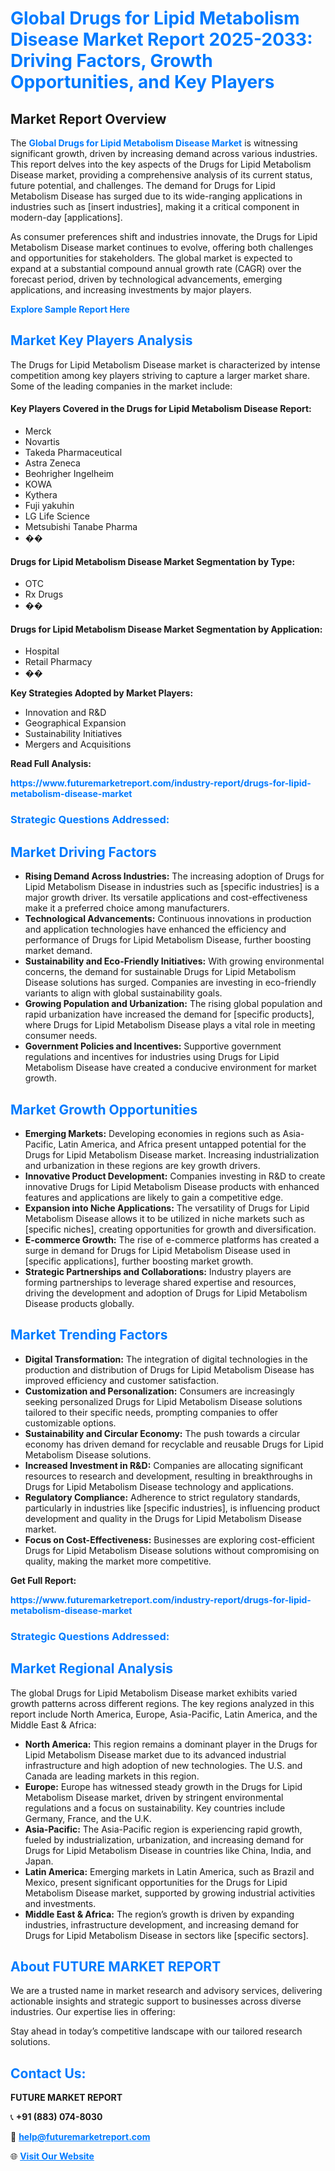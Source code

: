 <h1 style="color: #007BFF;">Global Drugs for Lipid Metabolism Disease Market Report 2025-2033: Driving Factors, Growth Opportunities, and Key Players</h1>

<section id="overview">
<h2>Market Report Overview</h2>
<p>The <a href="https://www.futuremarketreport.com/industry-report/drugs-for-lipid-metabolism-disease-market" style="color: #007BFF; text-decoration: none;"><strong>Global Drugs for Lipid Metabolism Disease Market</strong></a> is witnessing significant growth, driven by increasing demand across various industries. This report delves into the key aspects of the Drugs for Lipid Metabolism Disease market, providing a comprehensive analysis of its current status, future potential, and challenges. The demand for Drugs for Lipid Metabolism Disease has surged due to its wide-ranging applications in industries such as [insert industries], making it a critical component in modern-day [applications].</p>
<p>As consumer preferences shift and industries innovate, the Drugs for Lipid Metabolism Disease market continues to evolve, offering both challenges and opportunities for stakeholders. The global market is expected to expand at a substantial compound annual growth rate (CAGR) over the forecast period, driven by technological advancements, emerging applications, and increasing investments by major players.</p>
</section>

<section id="overview">
<p><a href="https://www.futuremarketreport.com/request-sample/reportId=113765" style="color: #007BFF; text-decoration: none;"><strong>Explore Sample Report Here</strong></a></p>
</section>

<section id="key-players">
<h2 style="color: #007BFF;">Market Key Players Analysis</h2>
<p>The Drugs for Lipid Metabolism Disease market is characterized by intense competition among key players striving to capture a larger market share. Some of the leading companies in the market include:</p>
<h4>Key Players Covered in the Drugs for Lipid Metabolism Disease Report:</h4>
<ul><li>Merck</li><li>Novartis</li><li>Takeda Pharmaceutical</li><li>Astra Zeneca</li><li>Beohrigher Ingelheim</li><li>KOWA</li><li>Kythera</li><li>Fuji yakuhin</li><li>LG Life Science</li><li>Metsubishi Tanabe Pharma</li><li>��</li></ul>
<h4>Drugs for Lipid Metabolism Disease Market Segmentation by Type:</h4>
<ul><li>OTC</li><li>Rx Drugs</li><li>��</li></ul>

<h4>Drugs for Lipid Metabolism Disease Market Segmentation by Application:</h4>
<ul><li>Hospital</li><li>Retail Pharmacy</li><li>��</li></ul>
<p><strong>Key Strategies Adopted by Market Players:</strong></p>
<ul>
<li>Innovation and R&D</li>
<li>Geographical Expansion</li>
<li>Sustainability Initiatives</li>
<li>Mergers and Acquisitions</li>
</ul>
</section>

<section>
<p><strong>Read Full Analysis: </strong></p><a href="https://www.futuremarketreport.com/industry-report/drugs-for-lipid-metabolism-disease-market" style="color: #007BFF; text-decoration: none;"><strong>https://www.futuremarketreport.com/industry-report/drugs-for-lipid-metabolism-disease-market</strong></a>
<h3 style="color: #007BFF;">Strategic Questions Addressed:</h3>
</section>

<section id="driving-factors">
<h2 style="color: #007BFF;">Market Driving Factors</h2>
<ul>
<li><strong>Rising Demand Across Industries:</strong> The increasing adoption of Drugs for Lipid Metabolism Disease in industries such as [specific industries] is a major growth driver. Its versatile applications and cost-effectiveness make it a preferred choice among manufacturers.</li>
<li><strong>Technological Advancements:</strong> Continuous innovations in production and application technologies have enhanced the efficiency and performance of Drugs for Lipid Metabolism Disease, further boosting market demand.</li>
<li><strong>Sustainability and Eco-Friendly Initiatives:</strong> With growing environmental concerns, the demand for sustainable Drugs for Lipid Metabolism Disease solutions has surged. Companies are investing in eco-friendly variants to align with global sustainability goals.</li>
<li><strong>Growing Population and Urbanization:</strong> The rising global population and rapid urbanization have increased the demand for [specific products], where Drugs for Lipid Metabolism Disease plays a vital role in meeting consumer needs.</li>
<li><strong>Government Policies and Incentives:</strong> Supportive government regulations and incentives for industries using Drugs for Lipid Metabolism Disease have created a conducive environment for market growth.</li>
</ul>
</section>

<section id="growth-opportunities">
<h2 style="color: #007BFF;">Market Growth Opportunities</h2>
<ul>
<li><strong>Emerging Markets:</strong> Developing economies in regions such as Asia-Pacific, Latin America, and Africa present untapped potential for the Drugs for Lipid Metabolism Disease market. Increasing industrialization and urbanization in these regions are key growth drivers.</li>
<li><strong>Innovative Product Development:</strong> Companies investing in R&D to create innovative Drugs for Lipid Metabolism Disease products with enhanced features and applications are likely to gain a competitive edge.</li>
<li><strong>Expansion into Niche Applications:</strong> The versatility of Drugs for Lipid Metabolism Disease allows it to be utilized in niche markets such as [specific niches], creating opportunities for growth and diversification.</li>
<li><strong>E-commerce Growth:</strong> The rise of e-commerce platforms has created a surge in demand for Drugs for Lipid Metabolism Disease used in [specific applications], further boosting market growth.</li>
<li><strong>Strategic Partnerships and Collaborations:</strong> Industry players are forming partnerships to leverage shared expertise and resources, driving the development and adoption of Drugs for Lipid Metabolism Disease products globally.</li>
</ul>
</section>

<section id="trending-factors">
<h2 style="color: #007BFF;">Market Trending Factors</h2>
<ul>
<li><strong>Digital Transformation:</strong> The integration of digital technologies in the production and distribution of Drugs for Lipid Metabolism Disease has improved efficiency and customer satisfaction.</li>
<li><strong>Customization and Personalization:</strong> Consumers are increasingly seeking personalized Drugs for Lipid Metabolism Disease solutions tailored to their specific needs, prompting companies to offer customizable options.</li>
<li><strong>Sustainability and Circular Economy:</strong> The push towards a circular economy has driven demand for recyclable and reusable Drugs for Lipid Metabolism Disease solutions.</li>
<li><strong>Increased Investment in R&D:</strong> Companies are allocating significant resources to research and development, resulting in breakthroughs in Drugs for Lipid Metabolism Disease technology and applications.</li>
<li><strong>Regulatory Compliance:</strong> Adherence to strict regulatory standards, particularly in industries like [specific industries], is influencing product development and quality in the Drugs for Lipid Metabolism Disease market.</li>
<li><strong>Focus on Cost-Effectiveness:</strong> Businesses are exploring cost-efficient Drugs for Lipid Metabolism Disease solutions without compromising on quality, making the market more competitive.</li>
</ul>
</section>

<section>
<p><strong>Get Full Report: </strong></p><a href="https://www.futuremarketreport.com/industry-report/drugs-for-lipid-metabolism-disease-market" style="color: #007BFF; text-decoration: none;"><strong>https://www.futuremarketreport.com/industry-report/drugs-for-lipid-metabolism-disease-market</strong></a>
<h3 style="color: #007BFF;">Strategic Questions Addressed:</h3>
</section>


<section id="regional-analysis">
<h2 style="color: #007BFF;">Market Regional Analysis</h2>
<p>The global Drugs for Lipid Metabolism Disease market exhibits varied growth patterns across different regions. The key regions analyzed in this report include North America, Europe, Asia-Pacific, Latin America, and the Middle East & Africa:</p>
<ul>
<li><strong>North America:</strong> This region remains a dominant player in the Drugs for Lipid Metabolism Disease market due to its advanced industrial infrastructure and high adoption of new technologies. The U.S. and Canada are leading markets in this region.</li>
<li><strong>Europe:</strong> Europe has witnessed steady growth in the Drugs for Lipid Metabolism Disease market, driven by stringent environmental regulations and a focus on sustainability. Key countries include Germany, France, and the U.K.</li>
<li><strong>Asia-Pacific:</strong> The Asia-Pacific region is experiencing rapid growth, fueled by industrialization, urbanization, and increasing demand for Drugs for Lipid Metabolism Disease in countries like China, India, and Japan.</li>
<li><strong>Latin America:</strong> Emerging markets in Latin America, such as Brazil and Mexico, present significant opportunities for the Drugs for Lipid Metabolism Disease market, supported by growing industrial activities and investments.</li>
<li><strong>Middle East & Africa:</strong> The region’s growth is driven by expanding industries, infrastructure development, and increasing demand for Drugs for Lipid Metabolism Disease in sectors like [specific sectors].</li>
</ul>
</section>

<footer>
<h2 style="color: #007BFF;">About FUTURE MARKET REPORT</h2>
<p>We are a trusted name in market research and advisory services, delivering actionable insights and strategic support to businesses across diverse industries. Our expertise lies in offering:</p>

<p>Stay ahead in today’s competitive landscape with our tailored research solutions.</p>

<h2 style="color: #007BFF;">Contact Us:</h2>
<p><strong>FUTURE MARKET REPORT</strong></p>
<p>📞 <strong>+91 (883) 074-8030</strong></p>
<p>📧 <strong><a href="mailto:help@futuremarketreport.com" style="color: #007BFF;">help@futuremarketreport.com</a></strong></p>
<p>🌐 <strong><a href="https://www.futuremarketreport.com/" style="color: #007BFF;">Visit Our Website</a></strong></p>
</footer>